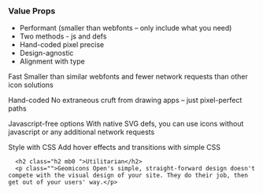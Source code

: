 
### Value Props
- Performant (smaller than webfonts – only include what you need)
- Two methods - js and defs
- Hand-coded pixel precise
- Design-agnostic
- Alignment with type

Fast
Smaller than similar webfonts and fewer network requests than other icon solutions

Hand-coded
No extraneous cruft from drawing apps – just pixel-perfect paths

Javascript-free options
With native SVG defs, you can use icons without javascript or any additional network requests

Style with CSS
Add hover effects and transitions with simple CSS

      <h2 class="h2 mb0 ">Utilitarian</h2>
      <p class="">Geomicons Open's simple, straight-forward design doesn't compete with the visual design of your site. They do their job, then get out of your users' way.</p>

